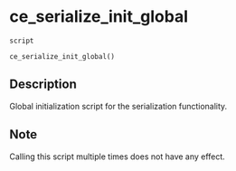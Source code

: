 # ce_serialize_init_global
`script`
```gml
ce_serialize_init_global()
```

## Description
Global initialization script for the serialization functionality.

## Note
 Calling this script multiple times does not have any effect.
